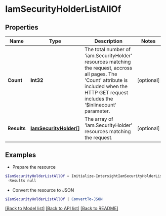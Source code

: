 # IamSecurityHolderListAllOf
## Properties

Name | Type | Description | Notes
------------ | ------------- | ------------- | -------------
**Count** | **Int32** | The total number of &#39;iam.SecurityHolder&#39; resources matching the request, accross all pages. The &#39;Count&#39; attribute is included when the HTTP GET request includes the &#39;$inlinecount&#39; parameter. | [optional] 
**Results** | [**IamSecurityHolder[]**](IamSecurityHolder.md) | The array of &#39;iam.SecurityHolder&#39; resources matching the request. | [optional] 

## Examples

- Prepare the resource
```powershell
$IamSecurityHolderListAllOf = Initialize-IntersightIamSecurityHolderListAllOf  -Count null `
 -Results null
```

- Convert the resource to JSON
```powershell
$IamSecurityHolderListAllOf | ConvertTo-JSON
```

[[Back to Model list]](../README.md#documentation-for-models) [[Back to API list]](../README.md#documentation-for-api-endpoints) [[Back to README]](../README.md)

